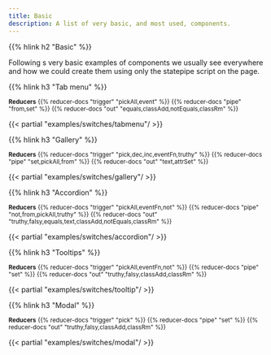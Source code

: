 ```yaml
---
title: Basic
description: A list of very basic, and most used, components.
---
```


{{% hlink h2 "Basic" %}}

Following s very basic examples of components we usually see everywhere and how we could create them using only the statepipe script on the page.

{{% hlink h3 "Tab menu" %}}

<small>

**Reducers**
{{% reducer-docs "trigger" "pickAll,event" %}}
{{% reducer-docs "pipe" "from,set" %}}
{{% reducer-docs "out" "equals,classAdd,notEquals,classRm" %}}

</small>

{{< partial "examples/switches/tabmenu"/ >}}

{{% hlink h3 "Gallery" %}}

<small>

**Reducers**
{{% reducer-docs "trigger" "pick,dec,inc,eventFn,truthy" %}}
{{% reducer-docs "pipe" "set,pickAll,from" %}}
{{% reducer-docs "out" "text,attrSet" %}}

</small>

{{< partial "examples/switches/gallery"/ >}}

{{% hlink h3 "Accordion" %}}

<small>

**Reducers**
{{% reducer-docs "trigger" "pickAll,eventFn,not" %}}
{{% reducer-docs "pipe" "not,from,pickAll,truthy" %}}
{{% reducer-docs "out" "truthy,falsy,equals,text,classAdd,notEquals,classRm" %}}

</small>

{{< partial "examples/switches/accordion"/ >}}

{{% hlink h3 "Tooltips" %}}

<small>

**Reducers**
{{% reducer-docs "trigger" "pickAll,eventFn,not" %}}
{{% reducer-docs "pipe" "set" %}}
{{% reducer-docs "out" "truthy,falsy,classAdd,classRm" %}}

</small>

{{< partial "examples/switches/tooltip"/ >}}

{{% hlink h3 "Modal" %}}

<small>

**Reducers**
{{% reducer-docs "trigger" "pick" %}}
{{% reducer-docs "pipe" "set" %}}
{{% reducer-docs "out" "truthy,falsy,classAdd,classRm" %}}
</small>

{{< partial "examples/switches/modal"/ >}}
